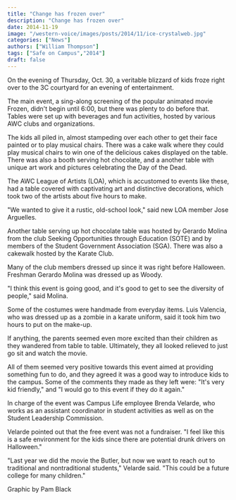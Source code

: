 ```yaml
---
title: "Change has frozen over"
description: "Change has frozen over"
date: 2014-11-19
image: "/western-voice/images/posts/2014/11/ice-crystalweb.jpg"
categories: ["News"]
authors: ["William Thompson"]
tags: ["Safe on Campus","2014"]
draft: false
---
```

On the evening of Thursday, Oct. 30, a veritable blizzard of kids froze right over to the 3C courtyard for an evening of entertainment.

The main event, a sing-along screening of the popular animated movie Frozen, didn't begin until 6:00, but there was plenty to do before that. Tables were set up with beverages and fun activities, hosted by various AWC clubs and organizations.

The kids all piled in, almost stampeding over each other to get their face painted or to play musical chairs. There was a cake walk where they could play musical chairs to win one of the delicious cakes displayed on the table. There was also a booth serving hot chocolate, and a another table with unique art work and pictures celebrating the Day of the Dead.

The AWC League of Artists (LOA), which is accustomed to events like these, had a table covered with captivating art and distinctive decorations, which took two of the artists about five hours to make.

"We wanted to give it a rustic, old-school look," said new LOA member Jose Arguelles.

Another table serving up hot chocolate table was hosted by Gerardo Molina from the club Seeking Opportunities through Education (SOTE) and by members of the Student Government Association (SGA). There was also a cakewalk hosted by the Karate Club.

Many of the club members dressed up since it was right before Halloween. Freshman Gerardo Molina was dressed up as Woody.

"I think this event is going good, and it's good to get to see the diversity of people," said Molina.

Some of the costumes were handmade from everyday items. Luis Valencia, who was dressed up as a zombie in a karate uniform, said it took him two hours to put on the make-up.

If anything, the parents seemed even more excited than their children as they wandered from table to table. Ultimately, they all looked relieved to just go sit and watch the movie.

All of them seemed very positive towards this event aimed at providing something fun to do, and they agreed it was a good way to introduce kids to the campus. Some of the comments they made as they left were: "It's very kid friendly,\" and \"I would go to this event if they do it again."

In charge of the event was Campus Life employee Brenda Velarde, who works as an assistant coordinator in student activities as well as on the Student Leadership Commission.

Velarde pointed out that the free event was not a fundraiser. "I feel like this is a safe environment for the kids since there are potential drunk drivers on Halloween."

"Last year we did the movie the Butler, but now we want to reach out to traditional and nontraditional students," Velarde said. "This could be a future college for many children."

Graphic by Pam Black